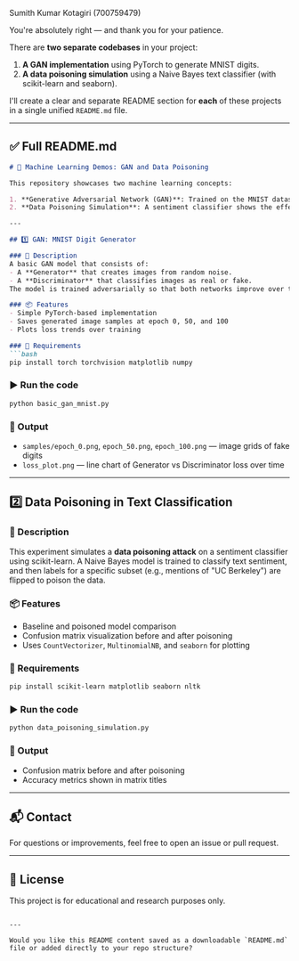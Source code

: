 Sumith Kumar Kotagiri (700759479)

You're absolutely right — and thank you for your patience.

There are **two separate codebases** in your project:

1. **A GAN implementation** using PyTorch to generate MNIST digits.
2. **A data poisoning simulation** using a Naive Bayes text classifier (with scikit-learn and seaborn).

I'll create a clear and separate README section for **each** of these projects in a single unified `README.md` file.

---

## ✅ Full README.md

````markdown
# 🧠 Machine Learning Demos: GAN and Data Poisoning

This repository showcases two machine learning concepts:

1. **Generative Adversarial Network (GAN)**: Trained on the MNIST dataset using PyTorch to generate handwritten digits.
2. **Data Poisoning Simulation**: A sentiment classifier shows the effects of adversarially manipulated labels on text classification performance.

---

## 1️⃣ GAN: MNIST Digit Generator

### 📌 Description
A basic GAN model that consists of:
- A **Generator** that creates images from random noise.
- A **Discriminator** that classifies images as real or fake.
The model is trained adversarially so that both networks improve over time.

### 📦 Features
- Simple PyTorch-based implementation
- Saves generated image samples at epoch 0, 50, and 100
- Plots loss trends over training

### 🚀 Requirements
```bash
pip install torch torchvision matplotlib numpy
````

### ▶️ Run the code

```bash
python basic_gan_mnist.py
```

### 📁 Output

* `samples/epoch_0.png`, `epoch_50.png`, `epoch_100.png` — image grids of fake digits
* `loss_plot.png` — line chart of Generator vs Discriminator loss over time

---

## 2️⃣ Data Poisoning in Text Classification

### 📌 Description

This experiment simulates a **data poisoning attack** on a sentiment classifier using scikit-learn. A Naive Bayes model is trained to classify text sentiment, and then labels for a specific subset (e.g., mentions of "UC Berkeley") are flipped to poison the data.

### 📦 Features

* Baseline and poisoned model comparison
* Confusion matrix visualization before and after poisoning
* Uses `CountVectorizer`, `MultinomialNB`, and `seaborn` for plotting

### 🚀 Requirements

```bash
pip install scikit-learn matplotlib seaborn nltk
```

### ▶️ Run the code

```bash
python data_poisoning_simulation.py
```

### 📁 Output

* Confusion matrix before and after poisoning
* Accuracy metrics shown in matrix titles

---

## 📬 Contact

For questions or improvements, feel free to open an issue or pull request.

---

## 📄 License

This project is for educational and research purposes only.

```

---

Would you like this README content saved as a downloadable `README.md` file or added directly to your repo structure?
```
